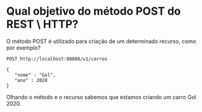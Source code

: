 # Qual objetivo do método POST do REST \ HTTP?

O método POST é utilizado para criação de um determinado recurso, como por exemplo?

```
POST http://localhost:80808/v1/carros

{
   "nome" : "Gol",
   "ano" : 2020 
}
```

Olhando o método e o recurso sabemos que estamos criando um carro Gol 2020.